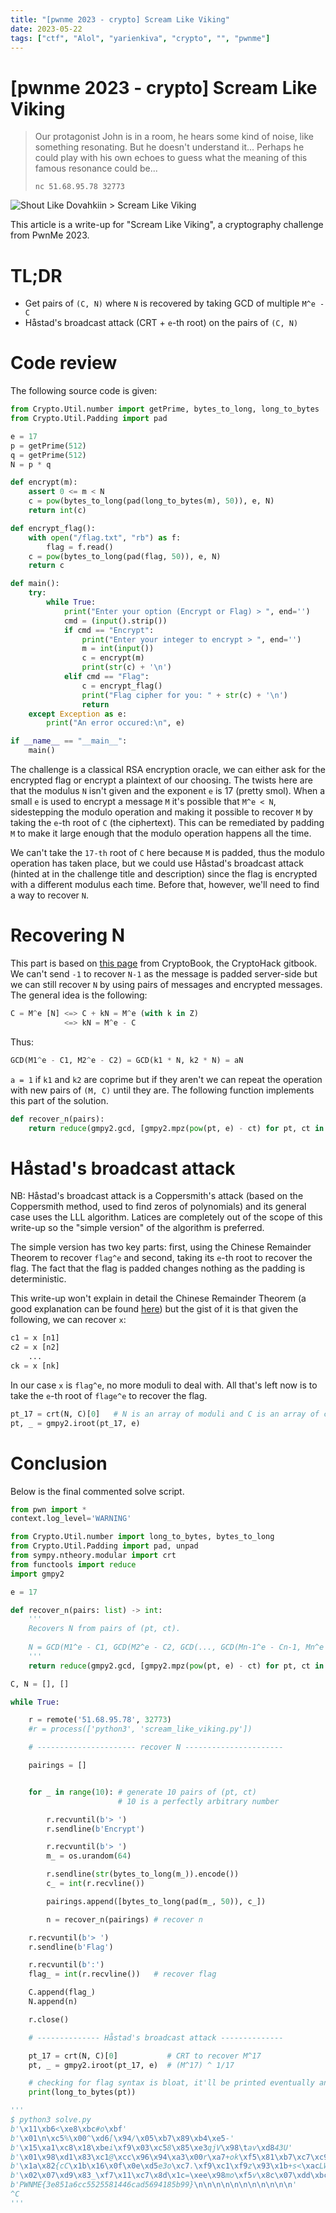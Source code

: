 ```yaml
---
title: "[pwnme 2023 - crypto] Scream Like Viking"
date: 2023-05-22
tags: ["ctf", "Alol", "yarienkiva", "crypto", "", "pwnme"]
---
```

# [pwnme 2023 - crypto] Scream Like Viking

> Our protagonist John is in a room, he hears some kind of noise, like something resonating.
> But he doesn't understand it...
> Perhaps he could play with his own echoes to guess what the meaning of this famous resonance could be...
> 
> `nc 51.68.95.78 32773`

![Shout Like Dovahkiin > Scream Like Viking](https://media.tenor.com/O8zaeaYI8NkAAAAd/fus-roh-dah-skyrim.gif)

This article is a write-up for "Scream Like Viking", a cryptography challenge from PwnMe 2023.

# TL;DR

- Get pairs of `(C, N)` where `N` is recovered by taking GCD of multiple `M^e - C`
- Håstad's broadcast attack (CRT + `e`-th root) on the pairs of `(C, N)`

# Code review

The following source code is given:

```py
from Crypto.Util.number import getPrime, bytes_to_long, long_to_bytes
from Crypto.Util.Padding import pad

e = 17
p = getPrime(512)
q = getPrime(512)
N = p * q

def encrypt(m):
    assert 0 <= m < N    
    c = pow(bytes_to_long(pad(long_to_bytes(m), 50)), e, N)
    return int(c)

def encrypt_flag():
    with open("/flag.txt", "rb") as f:
        flag = f.read()
    c = pow(bytes_to_long(pad(flag, 50)), e, N)
    return c

def main():
    try:
        while True:
            print("Enter your option (Encrypt or Flag) > ", end='')
            cmd = (input().strip())
            if cmd == "Encrypt":
                print("Enter your integer to encrypt > ", end='')
                m = int(input())
                c = encrypt(m)
                print(str(c) + '\n')
            elif cmd == "Flag":
                c = encrypt_flag()
                print("Flag cipher for you: " + str(c) + '\n')
                return
    except Exception as e:
        print("An error occured:\n", e)

if __name__ == "__main__":
    main()
```

The challenge is a classical RSA encryption oracle, we can either ask for the encrypted flag or encrypt a plaintext of our choosing. The twists here are that the modulus `N` isn't given and the exponent `e` is 17 (pretty smol). When a small `e` is used to encrypt a message `M` it's possible that `M^e < N`, sidestepping the modulo operation and making it possible to recover `M` by taking the `e`-th root of `C` (the ciphertext). This can be remediated by padding `M` to make it large enough that the modulo operation happens all the time.

We can't take the `17-th` root of `C` here because `M` is padded, thus the modulo operation has taken place, but we could use Håstad's broadcast attack (hinted at in the challenge title and description) since the flag is encrypted with a different modulus each time. Before that, however, we'll need to find a way to recover `N`.

# Recovering N

This part is based on [this page](https://cryptohack.gitbook.io/cryptobook/untitled/recovering-the-modulus) from CryptoBook, the CryptoHack gitbook. We can't send `-1` to recover `N-1` as the message is padded server-side but we can still recover `N` by using pairs of messages and encrypted messages.
The general idea is the following:

```python
C = M^e [N] <=> C + kN = M^e (with k in Z)
            <=> kN = M^e - C
```

Thus:

```python
GCD(M1^e - C1, M2^e - C2) = GCD(k1 * N, k2 * N) = aN
```

`a = 1` if `k1` and `k2` are coprime but if they aren't we can repeat the operation with new pairs of `(M, C)` until they are. The following function implements this part of the solution.

```py
def recover_n(pairs):
    return reduce(gmpy2.gcd, [gmpy2.mpz(pow(pt, e) - ct) for pt, ct in pairs])
```

# Håstad's broadcast attack

NB: Håstad's broadcast attack is a Coppersmith's attack (based on the Coppersmith method, used to find zeros of polynomials) and its general case uses the LLL algorithm. Latices are completely out of the scope of this write-up so the "simple version" of the algorithm is preferred.

The simple version has two key parts: first, using the Chinese Remainder Theorem to recover `flag^e` and second, taking its `e`-th root to recover the flag. The fact that the flag is padded changes nothing as the padding is deterministic.

This write-up won't explain in detail the Chinese Remainder Theorem (a good explanation can be found [here](https://brilliant.org/wiki/chinese-remainder-theorem/)) but the gist of it is that given the following, we can recover `x`:

```python
c1 = x [n1]
c2 = x [n2]
    ...
ck = x [nk]
```

In our case `x` is `flag^e`, no more moduli to deal with. All that's left now is to take the `e`-th root of `flage^e` to recover the flag.


```py
pt_17 = crt(N, C)[0]   # N is an array of moduli and C is an array of corresponding ciphertexts
pt, _ = gmpy2.iroot(pt_17, e)
```

# Conclusion

Below is the final commented solve script.

```py
from pwn import *
context.log_level='WARNING'

from Crypto.Util.number import long_to_bytes, bytes_to_long
from Crypto.Util.Padding import pad, unpad
from sympy.ntheory.modular import crt
from functools import reduce
import gmpy2

e = 17

def recover_n(pairs: list) -> int:
    '''
    Recovers N from pairs of (pt, ct).
    
    N = GCD(M1^e - C1, GCD(M2^e - C2, GCD(..., GCD(Mn-1^e - Cn-1, Mn^e - Cn))))
    '''
    return reduce(gmpy2.gcd, [gmpy2.mpz(pow(pt, e) - ct) for pt, ct in pairs])

C, N = [], []

while True:

    r = remote('51.68.95.78', 32773)
    #r = process(['python3', 'scream_like_viking.py'])

    # ---------------------- recover N ----------------------

    pairings = []


    for _ in range(10): # generate 10 pairs of (pt, ct)
                        # 10 is a perfectly arbitrary number

        r.recvuntil(b'> ')
        r.sendline(b'Encrypt')

        r.recvuntil(b'> ')
        m_ = os.urandom(64)

        r.sendline(str(bytes_to_long(m_)).encode())
        c_ = int(r.recvline())

        pairings.append([bytes_to_long(pad(m_, 50)), c_])

        n = recover_n(pairings) # recover n

    r.recvuntil(b'> ')
    r.sendline(b'Flag')

    r.recvuntil(b':')
    flag_ = int(r.recvline())   # recover flag

    C.append(flag_)
    N.append(n)

    r.close()

    # -------------- Håstad's broadcast attack --------------

    pt_17 = crt(N, C)[0]           # CRT to recover M^17
    pt, _ = gmpy2.iroot(pt_17, e)  # (M^17) ^ 1/17

    # checking for flag syntax is bloat, it'll be printed eventually anyway
    print(long_to_bytes(pt))

'''
$ python3 solve.py
b'\x11\xb6<\xe8\xbc#o\xbf'
b'\x01\n\xc5%\x00^\xd6[\x94/\x05\xb7\x89\xb4\xe5-'
b'\x15\xa1\xc8\x18\xbei\xf9\x03\xc58\x85\xe3qjV\x98\tav\xd843U'
b'\x01\x98\xd1\x83\xc1@\xcc\x96\x94\xa3\x00r\xa7+ok\xf5\x81\xb7\xc7\xc9}c\x148\xb5\x9d\x88A\x05m'
b'\x1a\x82{cC\x1b\x16\x0f\x0e\xd5e3o\xc7.\xf9\xc1\xf9z\x93\x1b+s<\xacLW\xbf\xbe\xf8\xa1\xfa\xb6BN\xaan\xaa'
b'\x02\x07\xd9\x83_\xf7\x11\xc7\x8d\x1c=\xee\x98mo\xf5v\x8c\x07\xdd\xbc\xab\xbf\xff\xa7\x8fG\x95\t\xb2\xec\xe2\xd7b9[\x8a%;c\x1a!\x91\xa3\x1e\t'
b'PWNME{3e851a6cc5525581446cad5694185b99}\n\n\n\n\n\n\n\n\n\n\n'
^C
'''
```